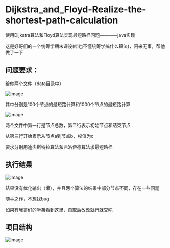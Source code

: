 # Dijkstra_and_Floyd-Realize-the-shortest-path-calculation

使用Dijkstra算法和Floyd算法实现最短路径问题————java实现

这是好哥们的一个统筹学期末课设(咱也不懂统筹学搞什么算法)，闲来无事，帮他做了一下

## 问题要求：
给你两个文件（data目录中）

![image](https://user-images.githubusercontent.com/73413527/181428390-4d2cabfd-2839-4f84-8f50-0d1c14a8efa0.png)

其中分别是100个节点的最短路计算和1000个节点的最短路计算

![image](https://user-images.githubusercontent.com/73413527/181428604-9476269f-45a0-468f-a076-1cd99e581daa.png)

两个文件中第一行是节点总数，第二行表示初始节点和结束节点

从第三行开始表示从节点a到节点b，权值为c

要求分别用迪杰斯特拉算法和弗洛伊德算法求最短路径


## 执行结果
![image](https://user-images.githubusercontent.com/73413527/181429291-1f175609-dbac-4ca6-97f7-2c2e1af99b2c.png)

结果没有优化输出（懒），并且两个算法的结果中部分节点不同，存在一些问题

随手之作，不想找bug

如果有我哥们的学弟看到这里，自取后改改就行就交吧

## 项目结构

![image](https://user-images.githubusercontent.com/73413527/181430711-695a4821-172a-45ca-890a-27a014ce763d.png)
